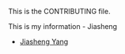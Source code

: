 This is the CONTRIBUTING file.

This is my information - Jiasheng
* [Jiasheng Yang](https://github.com/Jiasheng-Yang)
